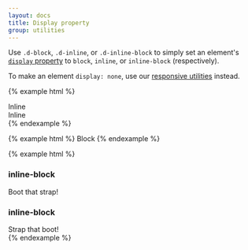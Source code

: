 ```yaml
---
layout: docs
title: Display property
group: utilities
---
```


Use `.d-block`, `.d-inline`, or `.d-inline-block` to simply set an element's [`display` property](https://developer.mozilla.org/en-US/docs/Web/CSS/display) to `block`, `inline`, or `inline-block` (respectively).

To make an element `display: none`, use our [responsive utilities](../../layout/responsive-utilities/) instead.

{% example html %}
<div class="d-inline bg-success">Inline</div>
<div class="d-inline bg-success">Inline</div>
{% endexample %}

{% example html %}
<span class="d-block bg-primary">Block</span>
{% endexample %}

{% example html %}
<div class="d-inline-block bg-warning">
  <h3>inline-block</h3>
  Boot that strap!
</div>
<div class="d-inline-block bg-warning">
  <h3>inline-block</h3>
  Strap that boot!
</div>
{% endexample %}
